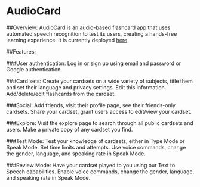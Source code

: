 # AudioCard

##Overview: 
AudioCard is an audio-based flashcard app that uses automated speech recognition to test its users, creating a hands-free learning experience. It is currently deployed [here](https://audiocard-client-9rn8.onrender.com/welcome) 

##Features: 

###User authentication: 
Log in or sign up using email and password or Google authentication. 

###Card sets: 
Create your cardsets on a wide variety of subjects, title them and set their language and privacy settings. Edit this information. Add/delete/edit flashcards from the cardset. 

###Social: 
Add friends, visit their profile page, see their friends-only cardsets. Share your cardset, grant users access to edit/view your cardset. 

###Explore: 
Visit the explore page to search through all public cardsets and users. Make a private copy of any cardset you find. 

###Test Mode: 
Test your knowledge of cardsets, either in Type Mode or Speak Mode. Set time limits and attempts. Use voice commands, change the gender, language, and speaking rate in Speak Mode. 

###Review Mode: 
Have your cardset played to you using our Text to Speech capabilities. Enable voice commands, change the gender, language, and speaking rate in Speak Mode. 
